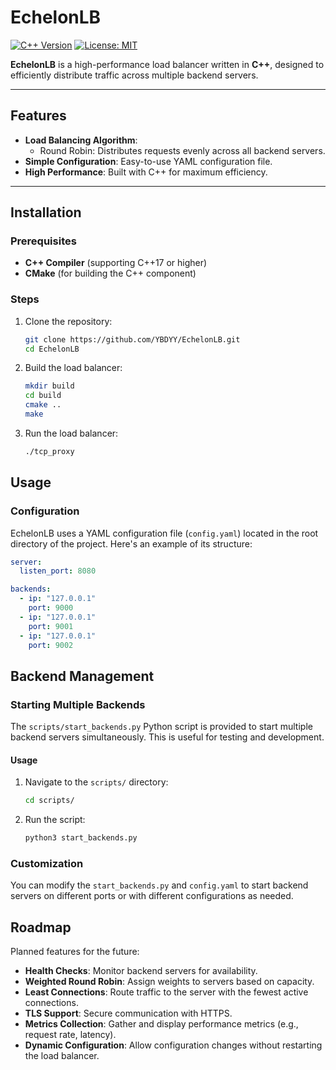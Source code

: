 # EchelonLB


[![C++ Version](https://img.shields.io/badge/C++-17%2B-brightgreen.svg)](https://en.cppreference.com/w/cpp/compiler_support)
[![License: MIT](https://img.shields.io/badge/License-MIT-blue.svg)](https://opensource.org/licenses/MIT)

**EchelonLB** is a high-performance load balancer written in **C++**, designed to efficiently distribute traffic across multiple backend servers. 

---

## Features

- **Load Balancing Algorithm**:
  - Round Robin: Distributes requests evenly across all backend servers.
- **Simple Configuration**: Easy-to-use YAML configuration file.
- **High Performance**: Built with C++ for maximum efficiency.

---

## Installation

### Prerequisites
- **C++ Compiler** (supporting C++17 or higher)
- **CMake** (for building the C++ component)

### Steps
1. Clone the repository:
   ```bash
   git clone https://github.com/YBDYY/EchelonLB.git
   cd EchelonLB
2. Build the load balancer:
    ```bash
    mkdir build 
    cd build
    cmake ..
    make
3. Run the load balancer:
    ```bash
    ./tcp_proxy
## Usage

### Configuration
EchelonLB uses a YAML configuration file (`config.yaml`) located in the root directory of the project. Here's an example of its structure:

```yaml
server:
  listen_port: 8080

backends:
  - ip: "127.0.0.1"
    port: 9000
  - ip: "127.0.0.1"
    port: 9001
  - ip: "127.0.0.1"
    port: 9002
```


## Backend Management

### Starting Multiple Backends
The `scripts/start_backends.py` Python script is provided to start multiple backend servers simultaneously. This is useful for testing and development.

#### Usage
1. Navigate to the `scripts/` directory:
   ```bash
   cd scripts/
2. Run the script:
    ```bash
    python3 start_backends.py
### Customization
You can modify the `start_backends.py` and `config.yaml` to start backend servers on different ports or with different configurations as needed.

## Roadmap

Planned features for the future:
- **Health Checks**: Monitor backend servers for availability.
- **Weighted Round Robin**: Assign weights to servers based on capacity.
- **Least Connections**: Route traffic to the server with the fewest active connections.
- **TLS Support**: Secure communication with HTTPS.
- **Metrics Collection**: Gather and display performance metrics (e.g., request rate, latency).
- **Dynamic Configuration**: Allow configuration changes without restarting the load balancer.
